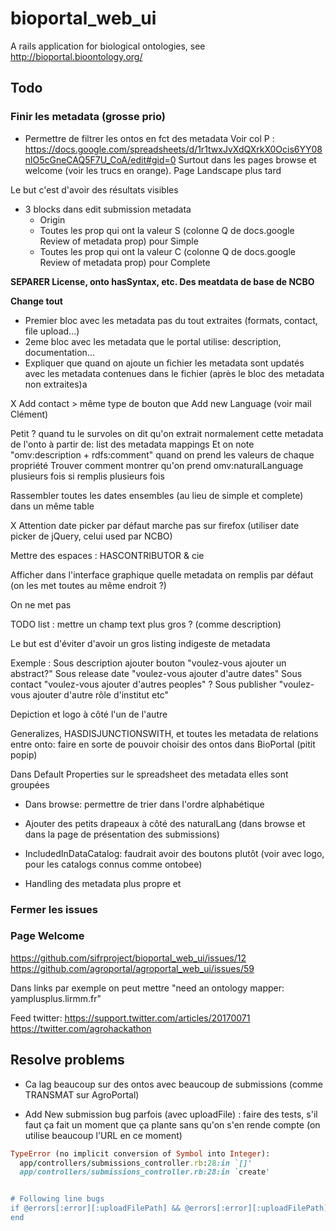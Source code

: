 bioportal_web_ui
================

A rails application for biological ontologies, see http://bioportal.bioontology.org/

## Todo

### Finir les metadata (grosse prio)

* Permettre de filtrer les ontos en fct des metadata 
Voir col P : https://docs.google.com/spreadsheets/d/1r1twxJvXdQXrkX0Ocis6YY08nlO5cGneCAQ5F7U_CoA/edit#gid=0
Surtout dans les pages browse et welcome (voir les trucs en orange). Page Landscape plus tard

Le but c'est d'avoir des résultats visibles

* 3 blocks dans edit submission metadata
  * Origin
  * Toutes les prop qui ont la valeur S (colonne Q de docs.google Review of metadata prop) pour Simple
  * Toutes les prop qui ont la valeur C (colonne Q de docs.google Review of metadata prop) pour Complete


**SEPARER License, onto hasSyntax, etc. Des meatdata de base de NCBO**

**Change tout**
* Premier bloc avec les metadata pas du tout extraites (formats, contact, file upload...)
* 2eme bloc avec les metadata que le portal utilise: description, documentation...
* Expliquer que quand on ajoute un fichier les metadata sont updatés avec les metadata contenues dans le fichier (après le bloc des metadata non extraites)a

X Add contact > même type de bouton que Add new Language (voir mail Clément)

Petit ? quand tu le survoles on dit qu'on extrait normalement cette metadata de l'onto à partir de: list des metadata mappings
Et on note "omv:description + rdfs:comment" quand on prend les valeurs de chaque propriété
Trouver comment montrer qu'on prend omv:naturalLanguage plusieurs fois si remplis plusieurs fois

Rassembler toutes les dates ensembles (au lieu de simple et complete) dans un même table

X Attention date picker par défaut marche pas sur firefox (utiliser date picker de jQuery, celui used par NCBO)

Mettre des espaces : HASCONTRIBUTOR & cie

Afficher dans l'interface graphique quelle metadata on remplis par défaut (on les met toutes au même endroit ?)

On ne met pas

TODO list : mettre un champ text plus gros ? (comme description)

Le but est d'éviter d'avoir un gros listing indigeste de metadata

Exemple :
Sous description ajouter bouton "voulez-vous ajouter un abstract?"
Sous release date "voulez-vous ajouter d'autre dates"
Sous contact "voulez-vous ajouter d'autres peoples" ?
Sous publisher "voulez-vous ajouter d'autre rôle d'institut etc"

Depiction et logo à côté l'un de l'autre

Generalizes, HASDISJUNCTIONSWITH, et toutes les metadata de relations entre onto: faire en sorte de pouvoir choisir des ontos dans BioPortal (pitit popip)

Dans Default Properties sur le spreadsheet des metadata elles sont groupées


* Dans browse: permettre de trier dans l'ordre alphabétique
* Ajouter des petits drapeaux à côté des naturalLang (dans browse et dans la page de présentation des submissions)

* IncludedInDataCatalog: faudrait avoir des boutons plutôt (voir avec logo, pour les catalogs connus comme ontobee)


* Handling des metadata plus propre et


### Fermer les issues



### Page Welcome

https://github.com/sifrproject/bioportal_web_ui/issues/12
https://github.com/agroportal/agroportal_web_ui/issues/59


Dans links par exemple on peut mettre "need an ontology mapper: yamplusplus.lirmm.fr"

Feed twitter: https://support.twitter.com/articles/20170071
https://twitter.com/agrohackathon


## Resolve problems

* Ca lag beaucoup sur des ontos avec beaucoup de submissions (comme TRANSMAT sur AgroPortal)

* Add New submission bug parfois (avec uploadFile) : faire des tests, s'il faut ça fait un moment que ça plante sans qu'on s'en rende compte (on utilise beaucoup l'URL en ce moment)
```ruby
TypeError (no implicit conversion of Symbol into Integer):
  app/controllers/submissions_controller.rb:28:in `[]'
  app/controllers/submissions_controller.rb:28:in `create'


# Following line bugs
if @errors[:error][:uploadFilePath] && @errors[:error][:uploadFilePath].first[:options]
end
```


